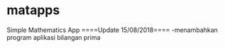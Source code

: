 # matapps
Simple Mathematics App
====Update 15/08/2018====
-menambahkan program aplikasi bilangan prima
